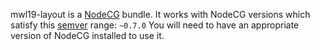 mwl19-layout is a [NodeCG](http://github.com/nodecg/nodecg) bundle. 
It works with NodeCG versions which satisfy this [semver](https://docs.npmjs.com/getting-started/semantic-versioning) range: `~0.7.0`
You will need to have an appropriate version of NodeCG installed to use it.
